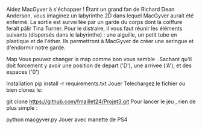 Aidez MacGyver à s'échapper !
Étant un grand fan de Richard Dean Anderson, vous imaginez un labyrinthe 2D dans lequel MacGyver aurait été enfermé. La sortie est surveillée par un garde du corps dont la coiffure ferait pâlir Tina Turner. Pour le distraire, il vous faut réunir les éléments suivants (dispersés dans le labyrinthe) : une aiguille, un petit tube en plastique et de l'éther. Ils permettront à MacGyver de créer une seringue et d'endormir notre garde.

Map
Vous pouvez changer la map comme bon vous semble . Sachant qu'il doit forcement y avoir une position de depart ('D'), une arrivee ('A'), et des espaces ('0')

Installation
pip install -r requirements.txt
Jouer
Telechargez le fichier ou bien clonez le:

git clone https://github.com/fmaillet24/Projet3.git
Pour lancer le jeu , rien de plus simple :

python macgyver.py
Jouer avec manette de PS4
